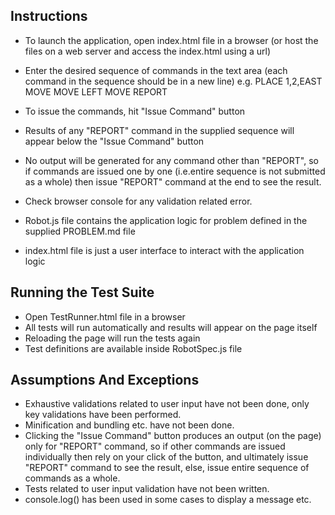 Instructions
------------

- To launch the application, open index.html file in a browser (or host the files on a web server and access the index.html using a url)
- Enter the desired sequence of commands in the text area (each command in the sequence should be in a new line)
e.g. 
PLACE 1,2,EAST
MOVE
MOVE
LEFT
MOVE
REPORT

- To issue the commands, hit "Issue Command" button
- Results of any "REPORT" command in the supplied sequence will appear below the "Issue Command" button
- No output will be generated for any command other than "REPORT", so if commands are issued one by one (i.e.entire sequence is not submitted as a whole)
 then issue "REPORT" command at the end to see the result.
- Check browser console for any validation related error.
- Robot.js file contains the application logic for problem defined in the supplied PROBLEM.md file
- index.html file is just a user interface to interact with the application logic


Running the Test Suite
----------------------

- Open TestRunner.html file in a browser
- All tests will run automatically and results will appear on the page itself
- Reloading the page will run the tests again
- Test definitions are available inside RobotSpec.js file


Assumptions And Exceptions
--------------------------

- Exhaustive validations related to user input have not been done, only key validations have been performed.
- Minification and bundling etc. have not been done.
- Clicking the "Issue Command" button produces an output (on the page) only for "REPORT" command, so if other commands are issued individually 
then rely on your click of the button, and ultimately issue "REPORT" command to see the result, else, issue entire sequence of commands as a whole.
- Tests related to user input validation have not been written.
- console.log() has been used in some cases to display a message etc.